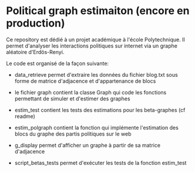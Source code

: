 # Political graph estimaiton (encore en production)
Ce repository est dédié à un projet académique à l'école Polytechnique. Il permet d'analyser les interactions politiques sur internet via un graphe aléatoire d'Erdös-Renyi.

Le code est organisé de la façon suivante: 

- data_retrieve permet d'extraire les données du fichier blog.txt sous forme de matrice d'adjacence et d'appartenance de blocs

- le fichier graph contient la classe Graph qui code les fonctions permettant de simuler et d'estimer des graphes

- estim_test contient les tests des estimations pour les beta-graphes (cf readme)

- estim_polgraph contient la fonction qui implémente l'estimation des blocs du graphe des partis politiques sur le web

- g_display permet d'afficher un graphe à partir de sa matrice d'adjacence

- script_betas_tests permet d'exécuter les tests de la fonction estim_test
